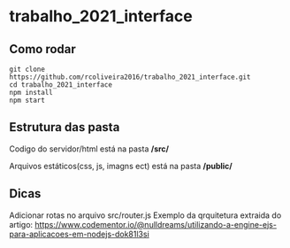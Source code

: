 # trabalho_2021_interface

## Como rodar
    git clone https://github.com/rcoliveira2016/trabalho_2021_interface.git
    cd trabalho_2021_interface
    npm install
    npm start

## Estrutura das pasta
Codigo do servidor/html está na pasta __/src/__

Arquivos estáticos(css, js, imagns ect) está na pasta __/public/__


## Dicas
Adicionar rotas no arquivo src/router.js
Exemplo da qrquitetura extraida do artigo: https://www.codementor.io/@nulldreams/utilizando-a-engine-ejs-para-aplicacoes-em-nodejs-dok81l3si
